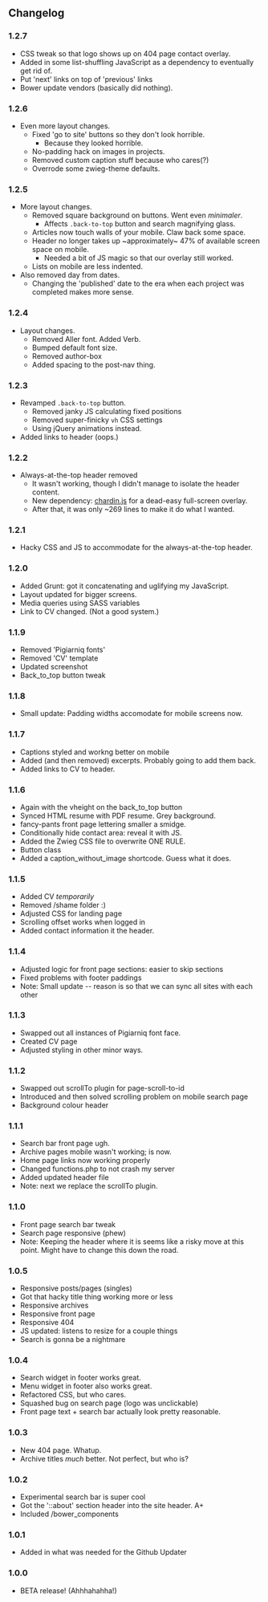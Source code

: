 ## Changelog

### 1.2.7
* CSS tweak so that logo shows up on 404 page contact overlay.
* Added in some list-shuffling JavaScript as a dependency to eventually get rid of.
* Put 'next' links on top of 'previous' links
* Bower update vendors (basically did nothing).

### 1.2.6
* Even more layout changes.
    * Fixed 'go to site' buttons so they don't look horrible.
        * Because they looked horrible.
    * No-padding hack on images in projects.
    * Removed custom caption stuff because who cares(?)
    * Overrode some zwieg-theme defaults.

### 1.2.5
* More layout changes.
    * Removed square background on buttons.  Went even <em>minimaler</em>. 
        * Affects `.back-to-top` button and search magnifying glass.
    * Articles now touch walls of your mobile.  Claw back some space.
    * Header no longer takes up ~approximately~ 47% of available screen space on mobile.
        * Needed a bit of JS magic so that our overlay still worked. 
    * Lists on mobile are less indented.
* Also removed day from dates.
    * Changing the 'published' date to the era when each project was completed makes more sense.

### 1.2.4
* Layout changes.
    * Removed Aller font.  Added Verb.
    * Bumped default font size.  
    * Removed author-box
    * Added spacing to the post-nav thing.

### 1.2.3
* Revamped `.back-to-top` button.
    * Removed janky JS calculating fixed positions
    * Removed super-finicky `vh` CSS settings  
    * Using jQuery animations instead.
* Added links to header (oops.) 

### 1.2.2
* Always-at-the-top header removed
    * It wasn't working, though I didn't manage to isolate the header content.
    * New dependency: [chardin.js](https://github.com/heelhook/chardin.js) for a dead-easy full-screen overlay.
    * After that, it was only ~269 lines to make it do what I wanted. 
 
### 1.2.1
* Hacky CSS and JS to accommodate for the always-at-the-top header.

### 1.2.0
* Added Grunt: got it concatenating and uglifying my JavaScript.
* Layout updated for bigger screens.
* Media queries using SASS variables
* Link to CV changed.  (Not a good system.)

### 1.1.9
* Removed 'Pigiarniq fonts'
* Removed 'CV' template
* Updated screenshot
* Back_to_top button tweak

### 1.1.8
* Small update: Padding widths accomodate for mobile screens now.

### 1.1.7
* Captions styled and workng better on mobile
* Added (and then removed) excerpts.  Probably going to add them back.
* Added links to CV to header.

### 1.1.6
* Again with the vheight on the back_to_top button
* Synced HTML resume with PDF resume.  Grey background.
* fancy-pants front page lettering smaller a smidge.
* Conditionally hide contact area: reveal it with JS.
* Added the Zwieg CSS file to overwrite ONE RULE.
* Button class
* Added a caption_without_image shortcode.  Guess what it does.

### 1.1.5
* Added CV _temporarily_
* Removed /shame folder :)
* Adjusted CSS for landing page
* Scrolling offset works when logged in
* Added contact information it the header.

### 1.1.4
* Adjusted logic for front page sections: easier to skip sections
* Fixed problems with footer paddings
* Note: Small update -- reason is so that we can sync all sites with each other

### 1.1.3
* Swapped out all instances of Pigiarniq font face.
* Created CV page
* Adjusted styling in other minor ways.

### 1.1.2
* Swapped out scrollTo plugin for page-scroll-to-id
* Introduced and then solved scrolling problem on mobile search page
* Background colour header

### 1.1.1
* Search bar front page ugh.
* Archive pages mobile wasn't working; is now.
* Home page links now working properly
* Changed functions.php to not crash my server
* Added updated header file
* Note: next we replace the scrollTo plugin.

### 1.1.0
* Front page search bar tweak
* Search page responsive (phew)
* Note: Keeping the header where it is seems like a risky move at this point. Might have to change this down the road.

### 1.0.5

* Responsive posts/pages (singles)
* Got that hacky title thing working more or less
* Responsive archives
* Responsive front page
* Responsive 404
* JS updated: listens to resize for a couple things
* Search is gonna be a nightmare

### 1.0.4

* Search widget in footer works great.
* Menu widget in footer also works great. 
* Refactored CSS, but who cares.
* Squashed bug on search page (logo was unclickable)
* Front page text + search bar actually look pretty reasonable.

### 1.0.3

* New 404 page.  Whatup.
* Archive titles *much* better.  Not perfect, but who is?

### 1.0.2

* Experimental search bar is super cool
* Got the '::about' section header into the site header. A+
* Included /bower_components

### 1.0.1

* Added in what was needed for the Github Updater

### 1.0.0

* BETA release!  (Ahhhahahha!)
